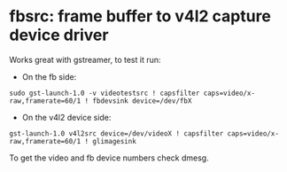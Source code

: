 # fbsrc: frame buffer to v4l2 capture device driver

Works great with gstreamer, to test it run:

- On the fb side:
```
sudo gst-launch-1.0 -v videotestsrc ! capsfilter caps=video/x-raw,framerate=60/1 ! fbdevsink device=/dev/fbX
```
- On the v4l2 device side:
```
gst-launch-1.0 v4l2src device=/dev/videoX ! capsfilter caps=video/x-raw,framerate=60/1 ! glimagesink
```
To get the video and fb device numbers check dmesg.
